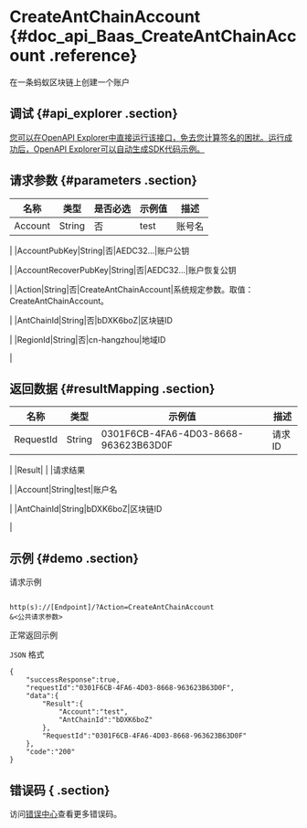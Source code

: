 # CreateAntChainAccount {#doc_api_Baas_CreateAntChainAccount .reference}

在一条蚂蚁区块链上创建一个账户

## 调试 {#api_explorer .section}

[您可以在OpenAPI Explorer中直接运行该接口，免去您计算签名的困扰。运行成功后，OpenAPI Explorer可以自动生成SDK代码示例。](https://api.aliyun.com/#product=Baas&api=CreateAntChainAccount&type=RPC&version=2018-12-21)

## 请求参数 {#parameters .section}

|名称|类型|是否必选|示例值|描述|
|--|--|----|---|--|
|Account|String|否|test|账号名

 |
|AccountPubKey|String|否|AEDC32...|账户公钥

 |
|AccountRecoverPubKey|String|否|AEDC32...|账户恢复公钥

 |
|Action|String|否|CreateAntChainAccount|系统规定参数。取值：CreateAntChainAccount。

 |
|AntChainId|String|否|bDXK6boZ|区块链ID

 |
|RegionId|String|否|cn-hangzhou|地域ID

 |

## 返回数据 {#resultMapping .section}

|名称|类型|示例值|描述|
|--|--|---|--|
|RequestId|String|0301F6CB-4FA6-4D03-8668-963623B63D0F|请求ID

 |
|Result| | |请求结果

 |
|Account|String|test|账户名

 |
|AntChainId|String|bDXK6boZ|区块链ID

 |

## 示例 {#demo .section}

请求示例

``` {#request_demo}

http(s)://[Endpoint]/?Action=CreateAntChainAccount
&<公共请求参数>

```

正常返回示例

`JSON` 格式

``` {#json_return_success_demo}
{
	"successResponse":true,
	"requestId":"0301F6CB-4FA6-4D03-8668-963623B63D0F",
	"data":{
		"Result":{
			"Account":"test",
			"AntChainId":"bDXK6boZ"
		},
		"RequestId":"0301F6CB-4FA6-4D03-8668-963623B63D0F"
	},
	"code":"200"
}
```

## 错误码 { .section}

访问[错误中心](https://error-center.aliyun.com/status/product/Baas)查看更多错误码。

